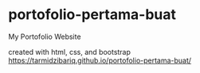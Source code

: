 # portofolio-pertama-buat
My Portofolio Website

created with html, css, and bootstrap
https://tarmidzibariq.github.io/portofolio-pertama-buat/
